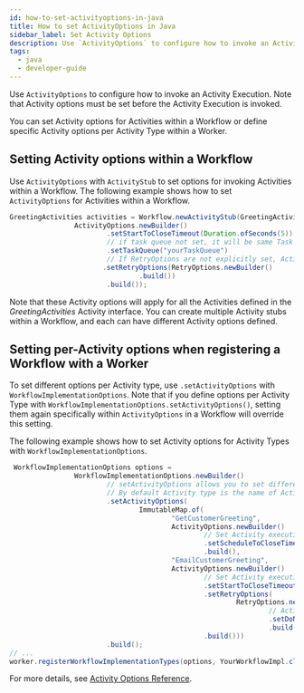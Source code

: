 ```yaml
---
id: how-to-set-activityoptions-in-java
title: How to set ActivityOptions in Java
sidebar_label: Set Activity Options
description: Use `ActivityOptions` to configure how to invoke an Activity Execution.
tags:
  - java
  - developer-guide
---
```


Use `ActivityOptions` to configure how to invoke an Activity Execution.
Note that Activity options must be set before the Activity Execution is invoked.

You can set Activity options for Activities within a Workflow or define specific Activity options per Activity Type within a Worker.

## Setting Activity options within a Workflow

Use `ActivityOptions` with `ActivityStub` to set options for invoking Activities within a Workflow.
The following example shows how to set `ActivityOptions` for Activities within a Workflow.

```java
GreetingActivities activities = Workflow.newActivityStub(GreetingActivities.class,
                ActivityOptions.newBuilder()
                        .setStartToCloseTimeout(Duration.ofSeconds(5))
                        // if task queue not set, it will be same Task Queue as what the Workflow uses
                        .setTaskQueue("yourTaskQueue")
                        // If RetryOptions are not explicitly set, Activities have a default RetryOption that apply.
                       .setRetryOptions(RetryOptions.newBuilder()
                                .build())
                        .build());

```

Note that these Activity options will apply for all the Activities defined in the _GreetingActivities_ Activity interface.
You can create multiple Activity stubs within a Workflow, and each can have different Activity options defined.

## Setting per-Activity options when registering a Workflow with a Worker

To set different options per Activity type, use `.setActivityOptions` with `WorkflowImplementationOptions`.
Note that if you define options per Activity Type with `WorkflowImplementationOptions.setActivityOptions()`, setting them again specifically within `ActivityOptions` in a Workflow will override this setting.

The following example shows how to set Activity options for Activity Types with `WorkflowImplementationOptions`.

```java
 WorkflowImplementationOptions options =
                WorkflowImplementationOptions.newBuilder()
                        // setActivityOptions allows you to set different ActivityOption per Activity type.
                        // By default Activity type is the name of Activity method (with first letter capitalized.)
                        .setActivityOptions(
                                ImmutableMap.of(
                                        "GetCustomerGreeting",
                                        ActivityOptions.newBuilder()
                                                // Set Activity execution timeout (including retries)
                                                .setScheduleToCloseTimeout(Duration.ofSeconds(5))
                                                .build(),
                                        "EmailCustomerGreeting",
                                        ActivityOptions.newBuilder()
                                                // Set Activity execution timeout (single run)
                                                .setStartToCloseTimeout(Duration.ofSeconds(2))
                                                .setRetryOptions(
                                                        RetryOptions.newBuilder()
                                                                // ActivityTypeB activity type shouldn't retry on NPE
                                                                .setDoNotRetry(NullPointerException.class.getName())
                                                                .build())
                                                .build()))
                        .build();
// ...
worker.registerWorkflowImplementationTypes(options, YourWorkflowImpl.class);
```

For more details, see [Activity Options Reference](/java/reference-activityoptions).
